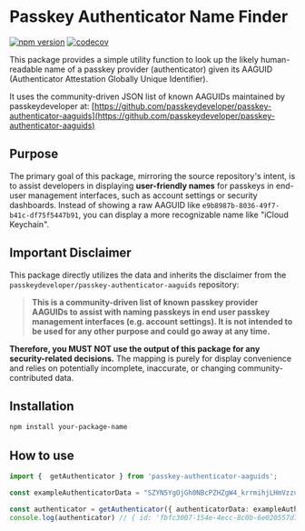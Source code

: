 # Passkey Authenticator Name Finder

[![npm version](https://badge.fury.io/js/passkey-authenticator-aaguids.svg)](https://badge.fury.io/js/passkey-authenticator-aaguids)
[![codecov](https://codecov.io/gh/tarekbeb/passkey-authenticator-aaguids/graph/badge.svg?token=7839BI81E0)](https://codecov.io/gh/tarekbeb/passkey-authenticator-aaguids)

This package provides a simple utility function to look up the likely human-readable name of a passkey provider (authenticator) given its AAGUID (Authenticator Attestation Globally Unique Identifier).

It uses the community-driven JSON list of known AAGUIDs maintained by passkeydeveloper at:
[https://github.com/passkeydeveloper/passkey-authenticator-aaguids](https://github.com/passkeydeveloper/passkey-authenticator-aaguids)

## Purpose

The primary goal of this package, mirroring the source repository's intent, is to assist developers in displaying **user-friendly names** for passkeys in end-user management interfaces, such as account settings or security dashboards. Instead of showing a raw AAGUID like `e9b8987b-8036-49f7-b41c-df75f5447b91`, you can display a more recognizable name like "iCloud Keychain".

## Important Disclaimer

This package directly utilizes the data and inherits the disclaimer from the `passkeydeveloper/passkey-authenticator-aaguids` repository:

> **This is a community-driven list of known passkey provider AAGUIDs to assist with naming passkeys in end user passkey management interfaces (e.g. account settings). It is not intended to be used for any other purpose and could go away at any time.**

**Therefore, you MUST NOT use the output of this package for any security-related decisions.** The mapping is purely for display convenience and relies on potentially incomplete, inaccurate, or changing community-contributed data.

## Installation

```bash
npm install your-package-name
```

## How to use

```ts
import {  getAuthenticator } from 'passkey-authenticator-aaguids';

const exampleAuthenticatorData = "SZYN5YgOjGh0NBcPZHZgW4_krrmihjLHmVzzuoMdl2NdAAAAAPv8MAcVTk7MjAtuAgVX170AFBUCgIutOmnd-P3TTsakYoMM292opQECAyYgASFYIGTgM0IiDgO9AqTMSMT1Tdh1sHiL99qEZJ4cdk8vJAyDIlggolBgLLxO9I2q9GuYsa8kBThr8-iXpiO4mL2z_73-Th4"

const authenticator = getAuthenticator({ authenticatorData: exampleAuthenticatorData});
console.log(authenticator) // { id: 'fbfc3007-154e-4ecc-8c0b-6e020557d7bd', name: 'iCloud Keychain' }
```
